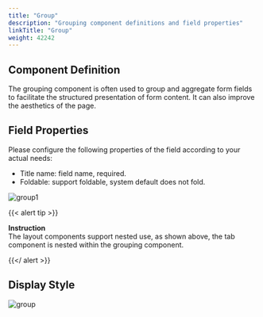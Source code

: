 ```yaml
---
title: "Group"
description: "Grouping component definitions and field properties"
linkTitle: "Group"
weight: 42242
---
```


## Component Definition

The grouping component is often used to group and aggregate form fields to facilitate the structured presentation of form content. It can also improve the aesthetics of the page.



## Field Properties

Please configure the following properties of the field according to your actual needs:

- Title name: field name, required.
- Foldable: support foldable, system default does not fold.

![group1](/images/manual/component/group1.png)

{{< alert tip >}}

**Instruction**<br>The layout components support nested use, as shown above, the tab component is nested within the grouping component.

 {{</ alert >}}

## Display Style

![group](/images/manual/component/group.png)
